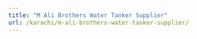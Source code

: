 ```yaml
---
title: "M Ali Brothers Water Tanker Supplier"
url: /karachi/m-ali-brothers-water-tanker-supplier/
---
```

